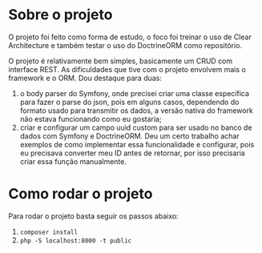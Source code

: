 # Sobre o projeto
O projeto foi feito como forma de estudo, o foco foi treinar o uso de Clear Architecture e também testar o uso do DoctrineORM como repositório.

O projeto é relativamente bem simples, basicamente um CRUD com interface REST. As dificuldades que tive com o projeto envolvem mais o framework e o ORM. Dou destaque para duas:

1. o body parser do Symfony, onde precisei criar uma classe específica para fazer o parse do json, pois em alguns casos, dependendo do formato usado para transmitir os dados, a versão nativa do framework não estava funcionando como eu gostaria;
2. criar e configurar um campo uuid custom para ser usado no banco de dados com Symfony e DoctrineORM. Deu um certo trabalho achar exemplos de como implementar essa funcionalidade e configurar, pois eu precisava converter meu ID antes de retornar, por isso precisaria criar essa função manualmente.

# Como rodar o projeto
Para rodar o projeto basta seguir os passos abaixo:

1. `composer install`
2. `php -S localhost:8000 -t public`

